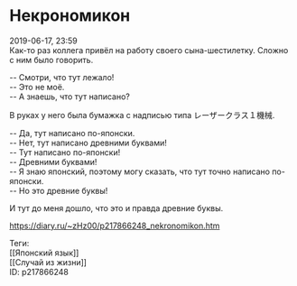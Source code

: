 Некрономикон
=============

   
 2019-06-17, 23:59   
  Как-то раз коллега привёл на работу своего сына-шестилетку. Сложно с ним было говорить.   
   
 -- Смотри, что тут лежало!   
 -- Это не моё.   
 -- А знаешь, что тут написано?   
   
 В руках у него была бумажка с надписью типа レーザークラス１機械.   
   
 -- Да, тут написано по-японски.   
 -- Нет, тут написано древними буквами!   
 -- Тут написано по-японски!   
 -- Древними буквами!   
 -- Я знаю японский, поэтому могу сказать, что тут точно написано по-японски.   
 -- Но это древние буквы!   
   
 И тут до меня дошло, что это и правда древние буквы.   
    
 <https://diary.ru/~zHz00/p217866248_nekronomikon.htm>   
   
 Теги:   
 [[Японский язык]]   
 [[Случай из жизни]]   
 ID: p217866248